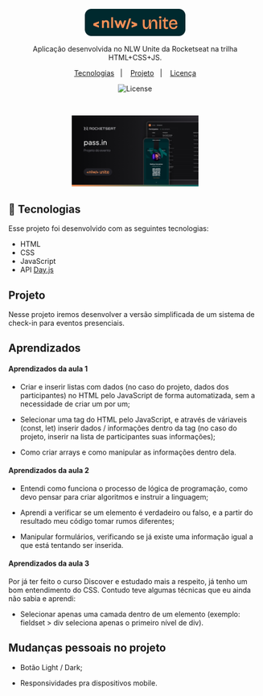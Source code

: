<p align="center">
  <img alt="Logo NLW Expert - Rocketseat" src=".github/logo.png" width="200px" />
</p>

<p align="center">
Aplicação desenvolvida no NLW Unite da Rocketseat na trilha HTML+CSS+JS.
</p>

<p align="center">
  <a href="#-tecnologias">Tecnologias</a>&nbsp;&nbsp;&nbsp;|&nbsp;&nbsp;&nbsp;
  <a href="#-projeto">Projeto</a>&nbsp;&nbsp;&nbsp;|&nbsp;&nbsp;&nbsp;
  <a href="#memo-licença">Licença</a>
</p>

<p align="center">
  <img alt="License" src="https://img.shields.io/static/v1?label=license&message=MIT&color=F48F56&labelColor=00292E">
</p>

<br>

<p align="center">
  <img alt="Preview do projeto desenvolvido." src=".github/preview.png" width="50%">
</p>


## 🚀 Tecnologias

Esse projeto foi desenvolvido com as seguintes tecnologias:

- HTML
- CSS
- JavaScript
- API <a href="https://day.js.org/">Day.js</a>

## Projeto

Nesse projeto iremos desenvolver a versão simplificada de um sistema de check-in para eventos presenciais.

## Aprendizados

<h4>Aprendizados da aula 1</h4>

-  Criar e inserir listas com dados (no caso do projeto, dados dos participantes) no HTML pelo JavaScript de forma automatizada, sem a necessidade de criar um por um;

- Selecionar uma tag do HTML pelo JavaScript, e através de váriaveis (const, let) inserir dados / informações dentro da tag (no caso do projeto, inserir na lista de participantes suas informações);

- Como criar arrays e como manipular as informações dentro dela.

<h4>Aprendizados da aula 2</h4>

- Entendi como funciona o processo de lógica de programação, como devo pensar para criar algoritmos e instruir a linguagem;

- Aprendi a verificar se um elemento é verdadeiro ou falso, e a partir do resultado meu código tomar rumos diferentes;

- Manipular formulários, verificando se já existe uma informação igual a que está tentando ser inserida.

<h4>Aprendizados da aula 3</h4>
Por já ter feito o curso Discover e estudado mais a respeito, já tenho um bom entendimento do CSS. Contudo teve algumas técnicas que eu ainda não sabia e aprendi:

<br>

- Selecionar apenas uma camada dentro de um elemento (exemplo: fieldset > div seleciona apenas o primeiro nível de div).

## Mudanças pessoais no projeto

- Botão Light / Dark;

- Responsividades pra dispositivos mobile.